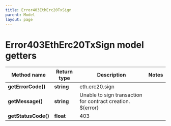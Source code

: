 ```yaml
---
title: Error403EthErc20TxSign
parent: Model
layout: page
---
```


# Error403EthErc20TxSign model getters

Method name | Return type | Description | Notes
------------ | ------------- | ------------- | -------------
**getErrorCode()** | **string** | eth.erc20.sign |
**getMessage()** | **string** | Unable to sign transaction for contract creation. ${error} |
**getStatusCode()** | **float** | 403 |

